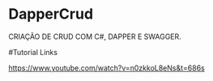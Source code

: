 # DapperCrud


CRIAÇÃO DE CRUD COM C#, DAPPER E SWAGGER.

#Tutorial Links 

https://www.youtube.com/watch?v=n0zkkoL8eNs&t=686s
